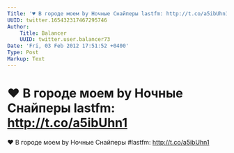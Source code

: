 ```yaml
---
Title: '♥ В городе моем by Ночные Снайперы lastfm: http://t.co/a5ibUhn1'
UUID: twitter.165432317467295746
Author:
    Title: Balancer
    UUID: twitter.user.balancer73
Date: 'Fri, 03 Feb 2012 17:51:52 +0400'
Type: Post
Markup: Text
---
```


# ♥ В городе моем by Ночные Снайперы lastfm: http://t.co/a5ibUhn1

♥ В городе моем by Ночные Снайперы #lastfm:
http://t.co/a5ibUhn1